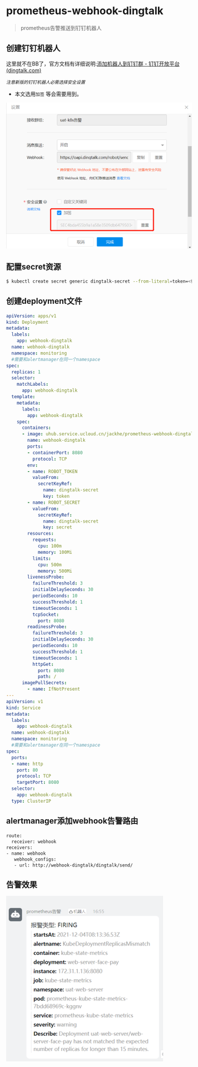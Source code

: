 # prometheus-webhook-dingtalk
> prometheus告警推送到钉钉机器人

## 创建钉钉机器人

这里就不在BB了，官方文档有详细说明:[添加机器人到钉钉群 - 钉钉开放平台 (dingtalk.com)](https://developers.dingtalk.com/document/robots/use-group-robots)

*`注意新版的钉钉机器人必需选择安全设置`*

- 本文选用`加签` 等会需要用到。

![dingding](images/dingding.jpg)

##  配置secret资源

```bash
$ kubectl create secret generic dingtalk-secret --from-literal=token=<替换webhook-token> --from-literal=secret=<替换加签秘钥SEC开头> -n monitoring
```

##  创建deployment文件

```yaml
apiVersion: apps/v1
kind: Deployment
metadata:
  labels:
    app: webhook-dingtalk
  name: webhook-dingtalk
  namespace: monitoring
  #需要和alertmanager在同一个namespace
spec:
  replicas: 1
  selector:
    matchLabels:
      app: webhook-dingtalk
  template:
    metadata:
      labels:
        app: webhook-dingtalk
    spec:
      containers:
      - image: uhub.service.ucloud.cn/jackhe/prometheus-webhook-dingtalk:v1.1
        name: webhook-dingtalk
        ports:
        - containerPort: 8080
          protocol: TCP
        env:
        - name: ROBOT_TOKEN
          valueFrom:
            secretKeyRef:
              name: dingtalk-secret
              key: token
        - name: ROBOT_SECRET
          valueFrom:
            secretKeyRef:
              name: dingtalk-secret
              key: secret
        resources:
          requests:
            cpu: 100m
            memory: 100Mi
          limits:
            cpu: 500m
            memory: 500Mi
        livenessProbe:
          failureThreshold: 3
          initialDelaySeconds: 30
          periodSeconds: 10
          successThreshold: 1
          timeoutSeconds: 1
          tcpSocket:
            port: 8080
        readinessProbe:
          failureThreshold: 3
          initialDelaySeconds: 30
          periodSeconds: 10
          successThreshold: 1
          timeoutSeconds: 1
          httpGet:
            port: 8080
            path: /
      imagePullSecrets:
        - name: IfNotPresent
---
apiVersion: v1
kind: Service
metadata:
  labels:
    app: webhook-dingtalk
  name: webhook-dingtalk
  namespace: monitoring
  #需要和alertmanager在同一个namespace
spec:
  ports:
  - name: http
    port: 80
    protocol: TCP
    targetPort: 8080
  selector:
    app: webhook-dingtalk
  type: ClusterIP
```

##  alertmanager添加webhook告警路由

```
route:
  receiver: webhook
receivers:
- name: webhook
   webhook_configs:
   - url: http://webhook-dingtalk/dingtalk/send/
```

##  告警效果

![xiaoguo](images/xiaoguo.jpg)
